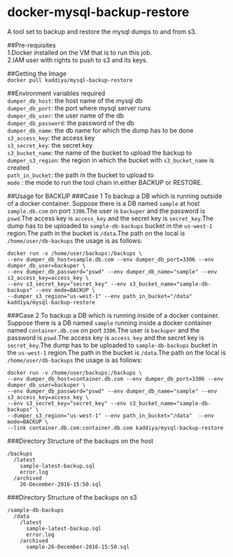 # docker-mysql-backup-restore  
A tool set to backup and restore the mysql dumps to and from s3.  

##Pre-requisites  
1.Docker installed on the VM that is to run this job.  
2.IAM user with rights to push to s3 and its keys.  


##Getting the Image  
`docker pull kaddiya/mysql-backup-restore`


##Environment variables required  
`dumper_db_host`: the host name of the mysql db  
`dumper_db_port`: the port where mysql server runs  
`dumper_db_user`: the user name of the db  
`dumper_db_password`: the password of the db  
`dumper_db_name`: the db name for which the dump has to be done  
`s3_access_key`:  the access key  
`s3_secret_key`:  the secret key  
`s3_bucket_name`:  the name of the bucket to upload the backup to  
`dumper_s3_region`: the region in which the bucket with `s3_bucket_name` is created  
`path_in_bucket`:  the path in the bucket to upload to  
`mode` : the mode to run the tool chain in.either BACKUP or RESTORE.


##Usage for BACKUP
###Case 1 To backup a DB which is running outside of a docker container.
Suppose there is a DB named `sample` at host `sample.db.com` on port `3306`.The user is `backuper` and the password is `pswd`.The access key is `access_key` and the secret key is `secret_key`.The dump has to be uploaded to `sample-db-backups` bucket in the `us-west-1` region.The path in the bucket is `/data`.The path on the local is `/home/user/db-backups`
the usage is as follows:  

```
docker run -v /home/user/backups:/backups \
--env dumper_db_host=sample.db.com --env dumper_db_port=3306 --env dumper_db_user=backuper \
--env dumper_db_password="pswd" --env dumper_db_name="sample" --env s3_access_key=access_key \
--env s3_secret_key="secret_key" --env s3_bucket_name="sample-db-backups" --env mode=BACKUP \
--dumper_s3_region="us-west-1" --env path_in_bucket="/data" kaddiya/mysql-backup-restore
```  
###Case 2 To backup a DB which is running inside of a docker container.
Suppose there is a DB named `sample` running inside a docker container named  `container.db.com` on port `3306`.The user is `backuper` and the password is `pswd`.The access key is `access_key` and the secret key is `secret_key`.The dump has to be uploaded to `sample-db-backups` bucket in the `us-west-1` region.The path in the bucket is `/data`.The path on the local is `/home/user/db-backups`
the usage is as follows:  

```
docker run -v /home/user/backups:/backups \
--env dumper_db_host=container.db.com --env dumper_db_port=3306 --env dumper_db_user=backuper \
--env dumper_db_password="pswd" --env dumper_db_name="sample" --env s3_access_key=access_key \
--env s3_secret_key="secret_key" --env s3_bucket_name="sample-db-backups" \
--dumper_s3_region="us-west-1" --env path_in_bucket="/data"  --env mode=BACKUP \
--link container.db.com:container.db.com kaddiya/mysql-backup-restore
```

###Directory Structure of the backups on the host

```
/backups
  /latest
    sample-latest-backup.sql
    error.log
  /archived
    26-December-2016-15:50.sql
```


###Directory Structure of the backups on s3

```
/sample-db-backups
  /data
    /latest
      sample-latest-backup.sql
      error.log
    /archived
      sample-26-December-2016-15:50.sql
```
